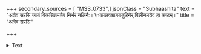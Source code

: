 +++
secondary_sources = [ "MSS_0733",]
jsonClass = "Subhaashita"
text = "अत्रैव सरसि जातं विकसितमत्रैव निर्भरं नलिनैः।  \nकालवशागततुहिनैर् विलीनमत्रैव हा कष्टम्॥"
title = "अत्रैव सरसि"

+++

<details><summary>Text</summary>

अत्रैव सरसि जातं विकसितमत्रैव निर्भरं नलिनैः।  
कालवशागततुहिनैर् विलीनमत्रैव हा कष्टम्॥
</details>
